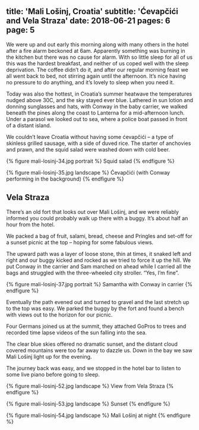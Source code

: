 title: 'Mali Lošinj, Croatia'
subtitle: 'Ćevapčići and Vela Straza'
date: 2018-06-21
pages: 6
page: 5
---

We were up and out early this morning along with many others in the hotel after a fire alarm beckoned at 6am. Apparently something was burning in the kitchen but there was no cause for alarm. With so little sleep for all of us this was the hardest breakfast, and neither of us coped well with the sleep deprivation. The coffee didn’t do it, and after our regular morning feast we all went back to bed, not stirring again until the afternoon. It’s nice having no pressure to do anything, and it’s lovely to sleep when you need it.

Today was also the hottest, in Croatia’s summer heatwave the temperatures nudged above 30C, and the sky stayed ever blue. Lathered in sun lotion and donning sunglasses and hats, with Conway in the baby carrier, we walked beneath the pines along the coast to Lanterna for a mid-afternoon lunch. Under a parasol we looked out to sea, where a police boat passed in front of a distant island.

We couldn’t leave Croatia without having some ćevapčići – a type of skinless grilled sausage, with a side of duved rice. The starter of anchovies and prawn, and the squid salad were washed down with cold beer.

{% figure mali-losinj-34.jpg portrait %}
Squid salad
{% endfigure %}

{% figure mali-losinj-35.jpg landscape %}
Ćevapčići (with Conway performing in the background)
{% endfigure %}

## Vela Straza

There’s an old fort that looks out over Mali Lošinj, and we were reliably informed you could probably walk up there with a buggy. It’s about half an hour from the hotel.

We packed a bag of fruit, salami, bread, cheese and Pringles and set-off for a sunset picnic at the top – hoping for some fabulous views.

The upward path was a layer of loose stone, thin at times, it snaked left and right and our buggy kicked and rocked as we tried to force it up the hill. We put Conway in the carrier and Sam marched on ahead while I carried all the bags and struggled with the three-wheeled city stroller. “Yes, I’m fine”.

{% figure mali-losinj-37.jpg portrait %}
Samantha with Conway in carrier
{% endfigure %}

Eventually the path evened out and turned to gravel and the last stretch up to the top was easy. We parked the buggy by the fort and found a bench with views out to the horizon for our picnic.

Four Germans joined us at the summit, they attached GoPros to trees and recorded time lapse videos of the sun falling into the sea.

The clear blue skies offered no dramatic sunset, and the distant cloud covered mountains were too far away to dazzle us. Down in the bay we saw Mali Lošinj light up for the evening.

The journey back was easy, and we stopped in the hotel bar to listen to some live piano before going to sleep.

{% figure mali-losinj-52.jpg landscape %}
View from Vela Straza
{% endfigure %}

{% figure mali-losinj-53.jpg landscape %}
Sunset
{% endfigure %}

{% figure mali-losinj-54.jpg landscape %}
Mali Lošinj at night
{% endfigure %}
